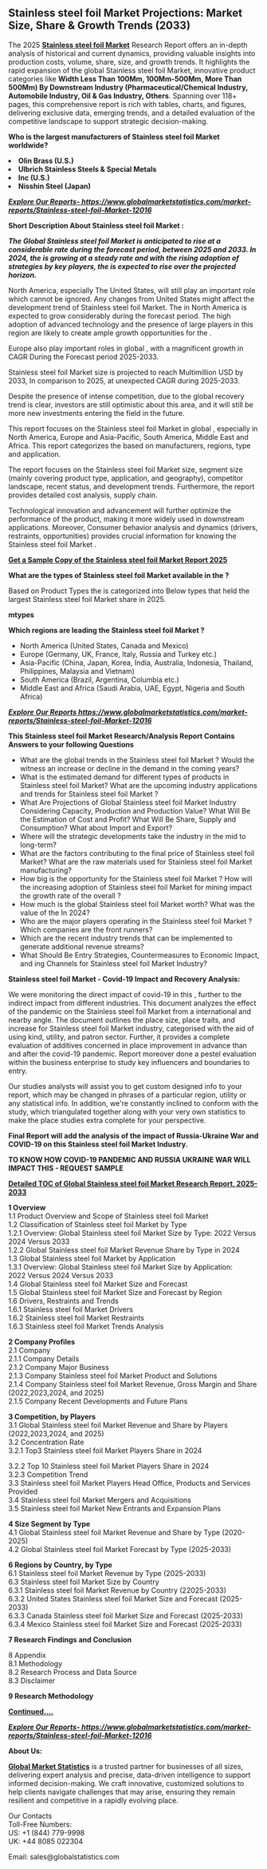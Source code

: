 <h2>Stainless steel foil Market Projections: Market Size, Share & Growth Trends (2033)</h2><p>The 2025 <strong><a href="https://www.globalmarketstatistics.com/market-reports/Stainless-steel-foil-Market-12016">Stainless steel foil Market</a></strong> Research Report offers an in-depth analysis of historical and current dynamics, providing valuable insights into production costs, volume, share, size, and growth trends. It highlights the rapid expansion of the global Stainless steel foil Market, innovative product categories like <strong>Width Less Than 100Mm, 100Mm-500Mm, More Than 500Mm) By Downstream Industry (Pharmaceutical/Chemical Industry, Automobile Industry, Oil & Gas Industry, Others</strong>. Spanning over 118+ pages, this comprehensive report is rich with tables, charts, and figures, delivering exclusive data, emerging trends, and a detailed evaluation of the competitive landscape to support strategic decision-making.</p><p><strong>Who is the largest manufacturers of Stainless steel foil Market worldwide?</strong></p><p><strong><li>Olin Brass (U.S.)<li>Ulbrich Stainless Steels & Special Metals<li>Inc (U.S.)<li>Nisshin Steel (Japan)</strong></p><p><strong><em><a href="https://www.globalmarketstatistics.com/market-reports/Stainless-steel-foil-Market-12016">Explore Our Reports-&nbsp;https://www.globalmarketstatistics.com/market-reports/Stainless-steel-foil-Market-12016</a></em></strong></p><p><strong>Short Description About Stainless steel foil Market :</strong></p><p><strong><em>The Global Stainless steel foil Market is anticipated to rise at a considerable rate during the forecast period, between 2025 and 2033. In 2024, the is growing at a steady rate and with the rising adoption of strategies by key players, the is expected to rise over the projected horizon.</em></strong></p><p>North America, especially The United States, will still play an important role which cannot be ignored. Any changes from United States might affect the development trend of Stainless steel foil Market. The in North America is expected to grow considerably during the forecast period. The high adoption of advanced technology and the presence of large players in this region are likely to create ample growth opportunities for the .</p><p>Europe also play important roles in global , with a magnificent growth in CAGR During the Forecast period 2025-2033.</p><p>Stainless steel foil Market size is projected to reach Multimillion USD by 2033, In comparison to 2025, at unexpected CAGR during 2025-2033.</p><p>Despite the presence of intense competition, due to the global recovery trend is clear, investors are still optimistic about this area, and it will still be more new investments entering the field in the future.</p><p>This report focuses on the Stainless steel foil Market in global , especially in North America, Europe and Asia-Pacific, South America, Middle East and Africa. This report categorizes the based on manufacturers, regions, type and application.</p><p>The report focuses on the Stainless steel foil Market size, segment size (mainly covering product type, application, and geography), competitor landscape, recent status, and development trends. Furthermore, the report provides detailed cost analysis, supply chain.</p><p>Technological innovation and advancement will further optimize the performance of the product, making it more widely used in downstream applications. Moreover, Consumer behavior analysis and dynamics (drivers, restraints, opportunities) provides crucial information for knowing the Stainless steel foil Market .</p><p><strong><a href="https://www.globalmarketstatistics.com/market-reports/Stainless-steel-foil-Market-12016">Get a Sample Copy of the Stainless steel foil Market Report 2025</a></strong></p><p><strong>What are the types of Stainless steel foil Market available in the ?</strong></p><p>Based on Product Types the is categorized into Below types that held the largest Stainless steel foil Market share in 2025.</p><p><strong>mtypes</strong></p><p><strong>Which regions are leading the Stainless steel foil Market ?</strong></p><ul><li>North America (United States, Canada and Mexico)</li><li>Europe (Germany, UK, France, Italy, Russia and Turkey etc.)</li><li>Asia-Pacific (China, Japan, Korea, India, Australia, Indonesia, Thailand, Philippines, Malaysia and Vietnam)</li><li>South America (Brazil, Argentina, Columbia etc.)</li><li>Middle East and Africa (Saudi Arabia, UAE, Egypt, Nigeria and South Africa)</li></ul><p><strong><em><a href="https://www.globalmarketstatistics.com/market-reports/Stainless-steel-foil-Market-12016">Explore Our Reports https://www.globalmarketstatistics.com/market-reports/Stainless-steel-foil-Market-12016</a></em></strong></p><p><strong>This Stainless steel foil Market Research/Analysis Report Contains Answers to your following Questions</strong></p><ul><li>What are the global trends in the Stainless steel foil Market ? Would the witness an increase or decline in the demand in the coming years?</li><li>What is the estimated demand for different types of products in Stainless steel foil Market? What are the upcoming industry applications and trends for Stainless steel foil Market ?</li><li>What Are Projections of Global Stainless steel foil Market Industry Considering Capacity, Production and Production Value? What Will Be the Estimation of Cost and Profit? What Will Be Share, Supply and Consumption? What about Import and Export?</li><li>Where will the strategic developments take the industry in the mid to long-term?</li><li>What are the factors contributing to the final price of Stainless steel foil Market? What are the raw materials used for Stainless steel foil Market manufacturing?</li><li>How big is the opportunity for the Stainless steel foil Market ? How will the increasing adoption of Stainless steel foil Market for mining impact the growth rate of the overall ?</li><li>How much is the global Stainless steel foil Market worth? What was the value of the In 2024?</li><li>Who are the major players operating in the Stainless steel foil Market ? Which companies are the front runners?</li><li>Which are the recent industry trends that can be implemented to generate additional revenue streams?</li><li>What Should Be Entry Strategies, Countermeasures to Economic Impact, and ing Channels for Stainless steel foil Market Industry?</li></ul><p><strong>Stainless steel foil Market - Covid-19 Impact and Recovery Analysis:</strong></p><p>We were monitoring the direct impact of covid-19 in this , further to the indirect impact from different industries. This document analyzes the effect of the pandemic on the Stainless steel foil Market from a international and nearby angle. The document outlines the place size, place traits, and increase for Stainless steel foil Market industry, categorised with the aid of using kind, utility, and patron sector. Further, it provides a complete evaluation of additives concerned in place improvement in advance than and after the covid-19 pandemic. Report moreover done a pestel evaluation within the business enterprise to study key influencers and boundaries to entry.</p><p>Our studies analysts will assist you to get custom designed info to your report, which may be changed in phrases of a particular region, utility or any statistical info. In addition, we're constantly inclined to conform with the study, which triangulated together along with your very own statistics to make the place studies extra complete for your perspective.</p><p><strong>Final Report will add the analysis of the impact of Russia-Ukraine War and COVID-19 on this Stainless steel foil Market Industry.</strong></p><p><strong>TO KNOW HOW COVID-19 PANDEMIC AND RUSSIA UKRAINE WAR WILL IMPACT THIS - REQUEST SAMPLE</strong></p><p><strong><a href="https://www.globalmarketstatistics.com/market-reports/Stainless-steel-foil-Market-12016">Detailed TOC of Global Stainless steel foil Market Research Report, 2025-2033</a></strong></p><p><strong>1 Overview</strong><br /> 1.1 Product Overview and Scope of Stainless steel foil Market<br /> 1.2 Classification of Stainless steel foil Market by Type<br /> 1.2.1 Overview: Global Stainless steel foil Market Size by Type: 2022 Versus 2024 Versus 2033<br /> 1.2.2 Global Stainless steel foil Market Revenue Share by Type in 2024<br /> 1.3 Global Stainless steel foil Market by Application<br /> 1.3.1 Overview: Global Stainless steel foil Market Size by Application: 2022&nbsp;Versus 2024 Versus 2033<br /> 1.4 Global Stainless steel foil Market Size and Forecast<br /> 1.5 Global Stainless steel foil Market Size and Forecast by Region<br /> 1.6 Drivers, Restraints and Trends<br /> 1.6.1 Stainless steel foil Market Drivers<br /> 1.6.2 Stainless steel foil Market Restraints<br /> 1.6.3 Stainless steel foil Market Trends Analysis</p><p><strong>2 Company Profiles</strong><br /> 2.1 Company<br /> 2.1.1 Company Details<br /> 2.1.2 Company Major Business<br /> 2.1.3 Company Stainless steel foil Market Product and Solutions<br /> 2.1.4 Company Stainless steel foil Market Revenue, Gross Margin and Share (2022,2023,2024, and 2025)<br /> 2.1.5 Company Recent Developments and Future Plans</p><p><strong>3 Competition, by Players</strong><br /> 3.1 Global Stainless steel foil Market Revenue and Share by Players (2022,2023,2024, and 2025)<br /> 3.2 Concentration Rate<br /> 3.2.1 Top3 Stainless steel foil Market Players Share in 2024</p><p>3.2.2 Top 10 Stainless steel foil Market Players Share in 2024<br /> 3.2.3 Competition Trend<br /> 3.3 Stainless steel foil Market Players Head Office, Products and Services Provided<br /> 3.4 Stainless steel foil Market Mergers and Acquisitions<br /> 3.5 Stainless steel foil Market New Entrants and Expansion Plans</p><p><strong>4 Size Segment by Type</strong><br /> 4.1 Global Stainless steel foil Market Revenue and Share by Type (2020-2025)<br /> 4.2 Global Stainless steel foil Market Forecast by Type (2025-2033)</p><p><strong>6 Regions by Country, by Type</strong><br /> 6.1 Stainless steel foil Market Revenue by Type (2025-2033)<br /> 6.3 Stainless steel foil Market Size by Country<br /> 6.3.1 Stainless steel foil Market Revenue by Country (22025-2033)<br /> 6.3.2 United States Stainless steel foil Market Size and Forecast (2025-2033)<br /> 6.3.3 Canada Stainless steel foil Market Size and Forecast (2025-2033)<br /> 6.3.4 Mexico Stainless steel foil Market Size and Forecast (2025-2033)</p><p><strong>7 Research Findings and Conclusion</strong></p><p>8 Appendix<br /> 8.1 Methodology<br /> 8.2 Research Process and Data Source<br /> 8.3 Disclaimer</p><p><strong>9 Research Methodology</strong></p><p><strong><a href="https://www.globalmarketstatistics.com/market-reports/Stainless-steel-foil-Market-12016">Continued&hellip;.</a></strong></p><p><strong><em><a href="https://www.globalmarketstatistics.com/market-reports/Stainless-steel-foil-Market-12016">Explore Our Reports-&nbsp;https://www.globalmarketstatistics.com/market-reports/Stainless-steel-foil-Market-12016</a></em></strong></p><p><strong>About Us:</strong></p><p><strong><a href="https://www.globalmarketstatistics.com/">Global Market Statistics</a></strong> is a trusted partner for businesses of all sizes, delivering expert analysis and precise, data-driven intelligence to support informed decision-making. We craft innovative, customized solutions to help clients navigate challenges that may arise, ensuring they remain resilient and competitive in a rapidly evolving place.</p><p>Our Contacts<br /> Toll-Free Numbers:<br /> US: +1 (844) 779-9998<br /> UK: +44 8085 022304</p><p>Email: sales@globalstatistics.com</p>
